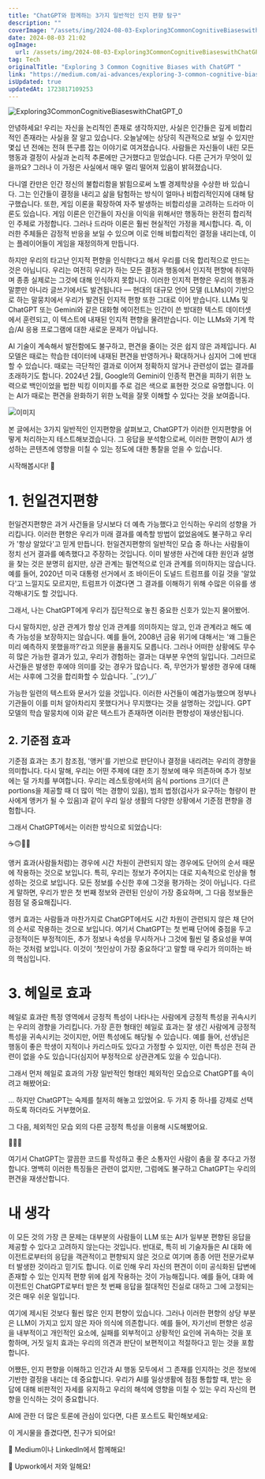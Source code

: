 ```yaml
---
title: "ChatGPT와 함께하는 3가지 일반적인 인지 편향 탐구"
description: ""
coverImage: "/assets/img/2024-08-03-Exploring3CommonCognitiveBiaseswithChatGPT_0.png"
date: 2024-08-03 21:02
ogImage: 
  url: /assets/img/2024-08-03-Exploring3CommonCognitiveBiaseswithChatGPT_0.png
tag: Tech
originalTitle: "Exploring 3 Common Cognitive Biases with ChatGPT "
link: "https://medium.com/ai-advances/exploring-3-common-cognitive-biases-with-chatgpt-de313806cb30"
isUpdated: true
updatedAt: 1723817109253
---
```




![Exploring3CommonCognitiveBiaseswithChatGPT_0](/assets/img/2024-08-03-Exploring3CommonCognitiveBiaseswithChatGPT_0.png)

안녕하세요! 우리는 자신을 논리적인 존재로 생각하지만, 사실은 인간들은 깊게 비합리적인 존재라는 사실을 잘 알고 있습니다. 오늘날에는 상당히 직관적으로 보일 수 있지만 몇십 년 전에는 전혀 뜬구름 잡는 이야기로 여겨졌습니다. 사람들은 자신들이 내린 모든 행동과 결정이 사실과 논리적 추론에만 근거했다고 믿었습니다. 다른 근거가 무엇이 있을까요? 그러나 이 가정은 사실에서 매우 멀리 떨어져 있음이 밝혀졌습니다.

다니엘 칸만은 인간 정신의 불합리함을 밝힘으로써 노벨 경제학상을 수상한 바 있습니다. 그는 인간들이 결정을 내리고 삶을 탐험하는 방식이 얼마나 비합리적인지에 대해 탐구했습니다. 또한, 게임 이론을 확장하여 자주 발생하는 비합리성을 고려하는 드라마 이론도 있습니다. 게임 이론은 인간들이 자신을 이익을 위해서만 행동하는 완전히 합리적인 주체로 가정합니다. 그러나 드라마 이론은 훨씬 현실적인 가정을 제시합니다. 즉, 이러한 주체들은 감정적 반응을 보일 수 있으며 이로 인해 비합리적인 결정을 내리는데, 이는 플레이어들이 게임을 재정의하게 만듭니다.

하지만 우리의 타고난 인지적 편향을 인식한다고 해서 우리를 더욱 합리적으로 만드는 것은 아닙니다. 우리는 여전히 우리가 하는 모든 결정과 행동에서 인지적 편향에 취약하며 종종 실제로는 그것에 대해 인식하지 못합니다. 이러한 인지적 편향은 우리의 행동과 말뿐만 아니라 글쓰기에서도 발견됩니다 — 현대의 대규모 언어 모델 (LLMs)이 기반으로 하는 말뭉치에서 우리가 발견된 인지적 편향 또한 그대로 이어 받습니다. LLMs 및 ChatGPT 또는 Gemini와 같은 대화형 에이전트는 인간이 쓴 방대한 텍스트 데이터셋에서 훈련되고, 이 텍스트에 내재된 인지적 편향을 물려받습니다. 이는 LLMs와 기계 학습/AI 응용 프로그램에 대한 새로운 문제가 아닙니다.

<div class="content-ad"></div>

AI 기술이 계속해서 발전함에도 불구하고, 편견을 줄이는 것은 쉽지 않은 과제입니다. AI 모델은 때로는 학습한 데이터에 내재된 편견을 반영하거나 확대하거나 심지어 그에 반대할 수 있습니다. 때로는 극단적인 결과로 이어져 정확하지 않거나 관련성이 없는 결과를 초래하기도 합니다. 2024년 2월, Google의 Gemini이 인종적 편견을 피하기 위한 노력으로 백인이었을 법한 빅킹 이미지를 주로 검은 색으로 표현한 것으로 유명합니다. 이는 AI가 때로는 편견을 완화하기 위한 노력을 잘못 이해할 수 있다는 것을 보여줍니다.

![이미지](/assets/img/2024-08-03-Exploring3CommonCognitiveBiaseswithChatGPT_1.png)

본 글에서는 3가지 일반적인 인지편향을 살펴보고, ChatGPT가 이러한 인지편향을 어떻게 처리하는지 테스트해보겠습니다. 그 응답을 분석함으로써, 이러한 편향이 AI가 생성하는 콘텐츠에 영향을 미칠 수 있는 정도에 대한 통찰을 얻을 수 있습니다.

시작해봅시다! 👧

<div class="content-ad"></div>

# 1. 헌일견지편향

헌일견지편향은 과거 사건들을 당시보다 더 예측 가능했다고 인식하는 우리의 성향을 가리킵니다. 이러한 편향은 우리가 미래 결과를 예측할 방법이 없었음에도 불구하고 우리가 '항상 알았다'고 믿게 만듭니다. 헌일견지편향의 일반적인 모습 중 하나는 사람들이 정치 선거 결과를 예측했다고 주장하는 것입니다. 이미 발생한 사건에 대한 원인과 설명을 찾는 것은 분명히 쉽지만, 상관 관계는 필연적으로 인과 관계를 의미하지는 않습니다. 예를 들어, 2020년 미국 대통령 선거에서 조 바이든이 도널드 트럼프를 이길 것을 '알았다'고 느낄지도 모르지만, 트럼프가 이겼다면 그 결과를 이해하기 위해 수많은 이유를 생각해내기도 할 것입니다.

그래서, 나는 ChatGPT에게 우리가 집단적으로 놓친 중요한 신호가 있는지 물어봤어.

다시 말하지만, 상관 관계가 항상 인과 관계를 의미하지는 않고, 인과 관계라고 해도 예측 가능성을 보장하지는 않습니다. 예를 들어, 2008년 금융 위기에 대해서는 '왜 그들은 미리 예측하지 못했을까?'라고 의문을 품을지도 모릅니다. 그러나 어떠한 상황에도 무수히 많은 가능한 결과가 있고, 우리가 경험하는 결과는 대부분 우연의 일입니다. 그러므로 사건들은 발생한 후에야 의미를 갖는 경우가 많습니다. 즉, 무언가가 발생한 경우에 대해서는 사후에 그것을 합리화할 수 있습니다. ¯\_(ツ)_/¯

<div class="content-ad"></div>

가능한 일련의 텍스트와 문서가 있을 것입니다. 이러한 사건들이 예겸가능했으며 정부나 기관들이 이를 미처 알아차리지 못했다거나 무지했다는 것을 설명하는 것입니다. GPT 모델의 학습 말뭉치에 이와 같은 텍스트가 존재하면 이러한 편향성이 재생산됩니다.

## 2. 기준점 효과

기준점 효과는 초기 참조점, '앵커'를 기반으로 판단이나 결정을 내리려는 우리의 경향을 의미합니다. 다시 말해, 우리는 어떤 주제에 대한 초기 정보에 매우 의존하며 추가 정보에는 덜 가치를 부여합니다. 우리는 레스토랑에서의 음식 portions 크기(더 큰 portions을 제공할 때 더 많이 먹는 경향이 있음), 범죄 법정(검사가 요구하는 형량이 판사에게 앵커가 될 수 있음)과 같이 우리 일상 생활의 다양한 상황에서 기준점 편향을 경험합니다.

그래서 ChatGPT에서는 이러한 방식으로 되었습니다:

<div class="content-ad"></div>

☕🙃🤷‍♀️

앵커 효과(사람들처럼)는 경우에 시간 차원이 관련되지 않는 경우에도 단어의 순서 때문에 작용하는 것으로 보입니다. 특히, 우리는 정보가 주어지는 대로 지속적으로 인상을 형성하는 것으로 보입니다. 모든 정보를 수신한 후에 그것을 평가하는 것이 아닙니다. 다르게 말하면, 우리가 받은 첫 번째 정보와 관련된 인상이 가장 중요하며, 그 다음 정보들은 점점 덜 중요해집니다.

앵커 효과는 사람들과 마찬가지로 ChatGPT에서도 시간 차원이 관련되지 않은 채 단어의 순서로 작용하는 것으로 보입니다. 여기서 ChatGPT는 첫 번째 단어에 중점을 두고 긍정적이든 부정적이든, 추가 정보나 속성을 무시하거나 그것에 훨씬 덜 중요성을 부여하는 것처럼 보입니다. 이것이 '첫인상이 가장 중요하다'고 말할 때 우리가 의미하는 바의 핵심입니다.

# 3. 헤일로 효과

<div class="content-ad"></div>

헤일로 효과란 특정 영역에서 긍정적 특성이 나타나는 사람에게 긍정적 특성을 귀속시키는 우리의 경향을 가리킵니다. 가장 흔한 형태인 헤일로 효과는 잘 생긴 사람에게 긍정적 특성을 귀속시키는 것이지만, 어떤 특성에도 해당될 수 있습니다. 예를 들어, 선생님은 행동이 좋은 학생이 지적이나 카리스마도 있다고 가정할 수 있지만, 이런 특성은 전혀 관련이 없을 수도 있습니다(심지어 부정적으로 상관관계도 있을 수 있습니다).

그래서 먼저 헤일로 효과의 가장 일반적인 형태인 체외적인 모습으로 ChatGPT를 속이려고 해봤어요:

... 하지만 ChatGPT는 숙제를 철저히 해놓고 있었어요. 두 가지 중 하나를 강제로 선택하도록 하더라도 거부했어요.

그 다음, 체외적인 모습 외의 다른 긍정적 특성을 이용해 시도해봤어요.

<div class="content-ad"></div>

💃👩‍💻

여기서 ChatGPT는 깔끔한 코드를 작성하고 좋은 소통자인 사람이 춤을 잘 추다고 가정합니다. 명백히 이러한 특징들은 관련이 없지만, 그럼에도 불구하고 ChatGPT는 우리의 편견을 재생산합니다.

# 내 생각

이 모든 것의 가장 큰 문제는 대부분의 사람들이 LLM 또는 AI가 일부분 편향된 응답을 제공할 수 있다고 고려하지 않는다는 것입니다. 반대로, 특히 비 기술자들은 AI 대화 에이전트로부터의 응답을 객관적이고 편향되지 않은 것으로 여기며 종종 어떤 전문가로부터 발생한 것이라고 믿기도 합니다. 이로 인해 우리 자신의 편견이 이미 공식화된 답변에 존재할 수 있는 인지적 편향 위에 쉽게 작용하는 것이 가능해집니다. 예를 들어, 대화 에이전트인 ChatGPT로부터 받은 첫 번째 응답을 절대적인 진실로 대하고 그에 고정되는 것은 매우 쉬운 일입니다.

<div class="content-ad"></div>

여기에 제시된 것보다 훨씬 많은 인지 편향이 있습니다. 그러나 이러한 편향의 상당 부분은 LLM이 가지고 있지 않은 자아 의식에 의존합니다. 예를 들어, 자기선비 편향은 성공을 내부적이고 개인적인 요소에, 실패를 외부적이고 상황적인 요인에 귀속하는 것을 포함하며, 거짓 일치 효과는 우리의 의견과 판단이 보편적이고 적절하다고 믿는 것을 포함합니다.

어쨌든, 인지 편향을 이해하고 인간과 AI 행동 모두에서 그 존재를 인지하는 것은 정보에 기반한 결정을 내리는 데 중요합니다. 우리가 AI를 일상생활에 점점 통합할 때, 받는 응답에 대해 비판적인 자세를 유지하고 우리의 해석에 영향을 미칠 수 있는 우리 자신의 편향을 인식하는 것이 중요합니다.

AI에 관한 더 많은 토론에 관심이 있다면, 다른 포스트도 확인해보세요:

이 게시물을 즐겼다면, 친구가 되어요!

<div class="content-ad"></div>

💌 Medium이나 LinkedIn에서 함께해요!

💼 Upwork에서 저와 일해요!